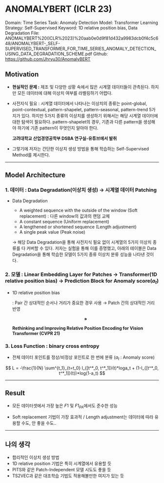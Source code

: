 # ANOMALYBERT (ICLR 23)

Domain: Time Series
Task: Anomaly Detection
Model: Transformer
Learning Strategy: Self-Supervised
Keyword: 1D relative position bias, Data Degradation
File: ANOMALYBERT%20(ICLR%2023)%20aab0e0d9f81d432a9983dcb0f4c5c648/ANOMALYBERT-_SELF-SUPERVISED_TRANSFORMER_FOR_TIME_SERIES_ANOMALY_DETECTION_USING_DATA_DEGRADATION_SCHEME.pdf
Github: https://github.com/Jhryu30/AnomalyBERT

## Motivation

- **현실적인 문제 :** 제조 및 다양한 상황 속에서 많은 시계열 데이터들이 관측된다. 하지만 모든 데이터에 대해 이상치 여부를 라벨링하기 어렵다.
- 사전지식 필요 : 시계열 데이터에서 나타나는 이상치의 종류는 point-global, point-contextual, pattern-shapelet, pattern-seasonal, pattern-trend 5가지가 있다. 하지만 5가지 종류의 이상치를 생성하기 위해서는 해당 시계열 데이터에 대한 탐색이 필요하다. pattern-shapelet의 경우, 기존과 다른 pattern을 생성해야 하기에 기존 pattern이 무엇인지 알아야 한다.
    
    
    
    **고려대학교 산업경영공학부 DSBA 연구실-유튜브에서 발취**
    
- 그렇기에 저자는 간단한 이상치 생성 방법을 통해 학습하는  Self-Supervised Method를 제시한다.

---

## Model Architecture



### 1. 데이터 : Data Degradation(이상치 생성) →  시계열 데이터 Patching

- Data Degradation
    
    
    
    - A weighted sequence with the outside of the window (Soft replacement) : 다른 window의 값과의 랜덤 교체
    - A constant sequence (Uniform replacement)
    - A lengthened or shortened sequence (Length adjustment)
    - A single peak value (Peak noise)
    
    → 해당 Data Degradation을 통해 사전지식 필요 없이 시계열의 5가지 이상치 종류를 다 커버할 수 있다.  저자는 실험을 통해 이를 증명했고, 아래의 테이블은 Data Degradation을 통해 학습한 모델이 5가지 종류 이상치 분류 성능을 나타낸 것이다.
    
    

### 2. 모델 : Linear Embedding Layer for Patches → Transformer(1D relative position bias) → Prediction Block for Anomaly score($a_t$)

- 1D relative position bias
    
    : Pair 간 상대적인 순서나 거리가 중요한 경우 사용 → Patch 간의 상대적인 거리 반영
    
    $$
    ⁍
    $$
    
    
    **Rethinking and Improving Relative Position Encoding for Vision Transformer (CVPR 21)**
    

### 3. Loss Function : binary cross entropy

- 전체 데이터 포인트를 정상/비정상 포인트로 한 번에 분류 ($a_t$ : Anomaly score)

$$
L = -\frac{1}{N} \sum^{t_1}_{t=t_0} I_{[t^*_0, t^*_1]}(t)*loga_t + (1-I_{[t^*_0, t^*_1]}(t))*log(1-a_t)
$$

---

## Result

- 모든 데이터셋에서 가장 높은 $F1$ 및 $F1_{PA}$에서도 준수한 성능



- Soft replacement 기법이 가장 효과적 / Length adjustment는 데이터에 따라 유용할 수도, 안 좋을 수도..



---

## 나의 생각

- 합리적인 이상치 생성 방법
- 1D relative position 기법은 특히 시계열에서 유용할 듯
- PITS와 같은 Patch-Independent 모델 시도도 좋을 듯
- TS2VEC과 같은 대조학습 기법도 적용해볼만한 여지가 있는 듯
